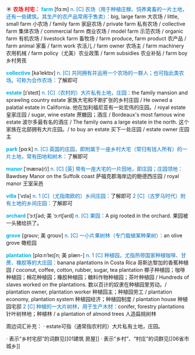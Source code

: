 ☀ <font color="red">**农场 村宅：**</font>
<font color="sky blue">**farm**</font> [fɑːm] 
<font color="#0070c0">n. [C] 农场（用于种植庄稼、饲养禽畜的一片土地，还有一些建筑。其生产的农产品常用于售卖）：</font>big, large farm 大农场 / little, small farm 小农场 / family farm 家庭农场 / private farm 私有农场 / collective farm 集体农场 / commercial farm 商业农场 / model farm 示范农场 / organic farm 有机农场 / livestock farm 畜牧场 / farm produce, farm product 农产品 / farm animal 家畜 / farm work 农活儿 / farm owner 农场主 / farm machinery 农用机械 / farm policy（尤美）农业政策 / farm subsidies 农业补贴 / farm boy 乡村男孩
           
<font color="sky blue">**collective**</font> [kəˈlektɪv]
<font color="#0070c0">n. [C] 共同拥有并运用一个农场的一群人；也可指此类农场。可称为合作农场：</font>了解即可

<font color="sky blue">**estate**</font> [ɪˈsteɪt]
<font color="#0070c0">n. [C]（农村的）大片私有土地，庄园：</font>the family mansion and sprawling country estate 家族大宅和不断扩张的乡村庄园 / He owned a palatial estate in California. 他在加利福尼亚有一处宏伟的庄园。/ royal estate 皇家庄园 / sugar, wine estate 蔗糖园；酒庄 / Bordeaux's most famous wine estate 波尔多最有名的酒庄 / The family owns a large estate in the north. 这个家族在北部拥有大片庄园。/ to buy an estate 买下一处庄园 / estate owner 庄园主

<font color="sky blue">**park**</font> [pɑːk] 
<font color="#0070c0">n. [C] 英国的庄园，即附属于一座乡村大宅（常归有钱人所有）的一片土地，常有田地和树木：</font>了解即可
                      
<font color="sky blue">**manor**</font> [ˈmænə(r)]
<font color="#0070c0">n. [C] [英] 带有一座大宅的一片田地，即庄园；庄园领地：</font>Bawdsey Manor on the Suffolk coast 萨福克郡海岸边的鲍德西庄园 / royal manor 王室采邑
           
<font color="sky blue">**villa**</font> [ˈvɪlə]
<font color="#0070c0">n. 1 [C]（尤指南欧的）乡间庄园：</font>了解即可 <font color="#0070c0">2 [C]（古罗马时代）附有土地的乡间庄园：</font>了解即可

<font color="sky blue">**orchard**</font> [ˈɔ:tʃəd; 美 ˈɔ:rtʃərd]
<font color="#0070c0">n. [C] 果园：</font>A pig rooted in the orchard. 果园被一头猪给拱了。
             
<font color="sky blue">**grove**</font> [grəʊv; 美 groʊv]
<font color="#0070c0">n. [C] 一小片果树林（专门栽植某种果树）：</font>an olive grove 橄榄园     

<font color="sky blue">**plantation**</font> [plɑ:nˈteɪʃn; 美 plæn-]
<font color="#0070c0">n. 1 [C] 种植园，尤指热带国家种植咖啡、甘蔗、橡胶等的大庄园：</font>banana plantations in Costa Rica 哥斯达黎加的香蕉种植园 / coconut, coffee, cotton, rubber, sugar, tea plantation 椰子种植园；咖啡种植园；棉花种植园；橡胶种植园；糖料作物种植园；茶叶种植园 / Hundreds of slaves worked on the plantations. 数以百计的奴隶在种植园里劳动。/ plantation owner, plantation worker 种植园主；种植园劳工 / plantation economy, plantation system 种植园经济；种植园制度 / plantation house 种植园宅邸 <font color="#0070c0">2 [C] 种植的一大片树林，用于生产木材：</font>conifer, forestry plantations 针叶树林地；种植林 / a plantation of almond trees 人造扁桃树林
           
周边词汇补充：
· estate可指（通常指农村的）大片私有土地，庄园。

· 表示“乡村宅邸”的词群见[[01建筑 房屋]]
· 表示“乡村”、“村庄”的词群见[[06省市 城乡]]


